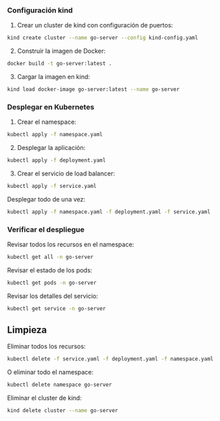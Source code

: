 ### Configuración kind

1. Crear un cluster de kind con configuración de puertos:
```bash
kind create cluster --name go-server --config kind-config.yaml
```

2. Construir la imagen de Docker:
```bash
docker build -t go-server:latest .
```

3. Cargar la imagen en kind:
```bash
kind load docker-image go-server:latest --name go-server
```

### Desplegar en Kubernetes

1. Crear el namespace:
```bash
kubectl apply -f namespace.yaml
```

2. Desplegar la aplicación:
```bash
kubectl apply -f deployment.yaml
```

3. Crear el servicio de load balancer:
```bash
kubectl apply -f service.yaml
```

Desplegar todo de una vez:
```bash
kubectl apply -f namespace.yaml -f deployment.yaml -f service.yaml
```

### Verificar el despliegue

Revisar todos los recursos en el namespace:
```bash
kubectl get all -n go-server
```

Revisar el estado de los pods:
```bash
kubectl get pods -n go-server
```

Revisar los detalles del servicio:
```bash
kubectl get service -n go-server
```

## Limpieza

Eliminar todos los recursos:
```bash
kubectl delete -f service.yaml -f deployment.yaml -f namespace.yaml
```

O eliminar todo el namespace:
```bash
kubectl delete namespace go-server
```

Eliminar el cluster de kind:
```bash
kind delete cluster --name go-server
```
